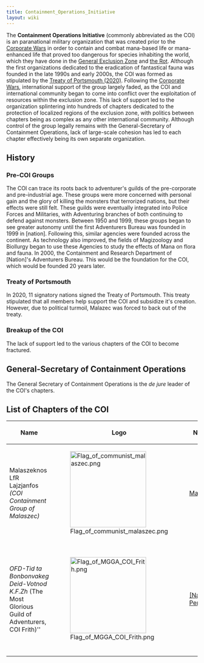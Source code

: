 ```yaml
---
title: Containment_Operations_Initiative
layout: wiki
---
```

The **Containment Operations Initiative** (commonly abbreviated as the
COI) is an paranational military organization that was created prior to
the [Corporate Wars](Corporate_Wars "wikilink") in order to contain and
combat mana-based life or mana-enhanced life that proved too dangerous
for species inhabiting the world, which they have done in the [General
Exclusion Zone](General_Exclusion_Zone "wikilink") and [the
Rot](The_Rot "wikilink"). Although the first organizations dedicated to
the eradication of fantastical fauna was founded in the late 1990s and
early 2000s, the COI was formed as stipulated by the [Treaty of
Portsmouth (2020)](Treaty_of_Portsmouth_(2020) "wikilink"). Following
the [Corporate Wars](Corporate_Wars "wikilink"), international support
of the group largely faded, as the COI and international community began
to come into conflict over the exploitation of resources within the
exclusion zone. This lack of support led to the organization splintering
into hundreds of chapters dedicated to the protection of localized
regions of the exclusion zone, with politics between chapters being as
complex as any other international community. Although control of the
group legally remains with the General-Secretary of Containment
Operations, lack of large-scale cohesion has led to each chapter
effectively being its own separate organization.

## History

### Pre-COI Groups

The COI can trace its roots back to adventurer's guilds of the
pre-corporate and pre-industrial age. These groups were more concerned
with personal gain and the glory of killing the monsters that terrorized
nations, but their effects were still felt. These guilds were eventually
integrated into Police Forces and Militaries, with Adventuring branches
of both continuing to defend against monsters. Between 1950 and 1999,
these groups began to see greater autonomy until the first Adventurers
Bureau was founded in 1999 in \[nation\]. Following this, similar
agencies were founded across the continent. As technology also improved,
the fields of Magizoology and Biollurgy began to use these Agencies to
study the effects of Mana on flora and fauna. In 2000, the Containment
and Research Department of \[Nation\]'s Adventurers Bureau. This would
be the foundation for the COI, which would be founded 20 years later.

### Treaty of Portsmouth

In 2020, 11 signatory nations signed the Treaty of Portsmouth. This
treaty stipulated that all members help support the COI and subsidize
it's creation. However, due to political turmoil, Malazec was forced to
back out of the treaty.

### Breakup of the COI

The lack of support led to the various chapters of the COI to become
fractured.

## General-Secretary of Containment Operations

The General Secretary of Containment Operations is the *de jure* leader
of the COI's chapters.

## List of Chapters of the COI

<table>
<thead>
<tr class="header">
<th><p>Name</p></th>
<th><p>Logo</p></th>
<th><p>Nation</p></th>
<th><p>Status</p></th>
<th><p>Notes</p></th>
</tr>
</thead>
<tbody>
<tr class="odd">
<td><p>Malaszeknos LfR Lajzjanfos <em>(COI Containment Group of
Malaszec)</em></p></td>
<td><figure>
<img src="Flag_of_communist_malaszec.png"
title="Flag_of_communist_malaszec.png" width="200" />
<figcaption>Flag_of_communist_malaszec.png</figcaption>
</figure></td>
<td><p><a href="Malaszec" title="wikilink">Malaszec</a></p></td>
<td><p>Dissolved</p></td>
<td></td>
</tr>
<tr class="even">
<td><p><em>OFD-Tid ta Bonbonvakeg Deid-Votnod K.F.Zh</em> (The Most
Glorious Guild of Adventurers, COI Frith)''</p></td>
<td><figure>
<img src="Flag_of_MGGA_COI_Frith.png" title="Flag_of_MGGA_COI_Frith.png"
width="200" />
<figcaption>Flag_of_MGGA_COI_Frith.png</figcaption>
</figure></td>
<td><p><a href="Name_Pending" title="wikilink">[Name
Pending</a>]</p></td>
<td><p>Dissolved</p></td>
<td><p>The Frith was effectively ended following the Corporate Wars, but
was never dissolved in an official capacity.</p></td>
</tr>
</tbody>
</table>